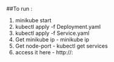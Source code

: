 ##To run :
1. minikube start
2. kubectl apply -f Deployment.yaml
3. kubectl apply -f Service.yaml
4. Get minikube ip - minikube ip
5. Get node-port - kubectl get services
6. access it here - http://<minikube-ip>:<node-port>

